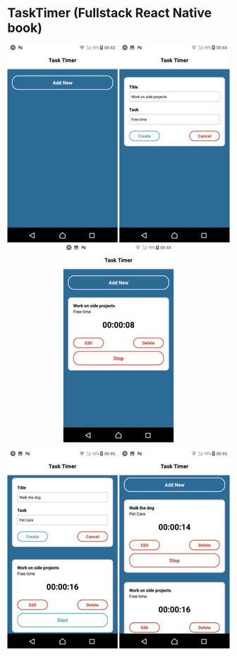 # TaskTimer (Fullstack React Native book)

<p align="center">
  <img src="Sample (1).png" width=250 height=450>
  <img src="Sample (2).png" width=250 height=450>
  <img src="Sample (3).png" width=250 height=450>
</p>
<p align="center">
  <img src="Sample (4).png" width=250 height=450>
  <img src="Sample (5).png" width=250 height=450>
</p>
